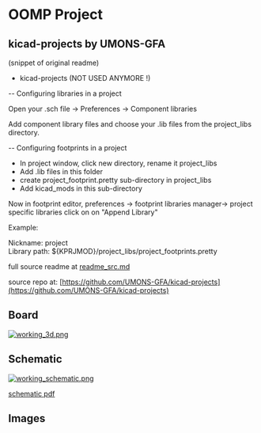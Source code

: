 # OOMP Project  
## kicad-projects  by UMONS-GFA  
  
(snippet of original readme)  
  
- kicad-projects (NOT USED ANYMORE !)  
  
-- Configuring libraries in a project  
  
Open your .sch file -> Preferences -> Component libraries    
  
Add component library files and choose your .lib files from the project_libs directory.    
  
  
-- Configuring footprints in a project  
  
* In project window, click new directory, rename it project_libs  
* Add .lib files in this folder  
* create project\_footprint.pretty sub-directory in project_libs  
* Add kicad_mods in this sub-directory  
  
Now in footprint editor, preferences -> footprint libraries manager-> project specific libraries click on on "Append Library"    
  
Example:    
  
Nickname: project    
Library path: ${KPRJMOD}/project\_libs/project\_footprints.pretty    
  
  
  
  
  
  full source readme at [readme_src.md](readme_src.md)  
  
source repo at: [https://github.com/UMONS-GFA/kicad-projects](https://github.com/UMONS-GFA/kicad-projects)  
## Board  
  
[![working_3d.png](working_3d_600.png)](working_3d.png)  
## Schematic  
  
[![working_schematic.png](working_schematic_600.png)](working_schematic.png)  
  
[schematic pdf](working_schematic.pdf)  
## Images  
